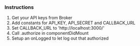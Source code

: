 ### Instructions

1. Get your API keys from Broker
2. Add constants for API_KEY, API_SECRET and CALLBACK_URL
3. Set CALLBACK_URL to 'http://localhost:3000/'
4. Call .authorize in componentDidMount
5. Setup an onLogged to let log out that authorized
